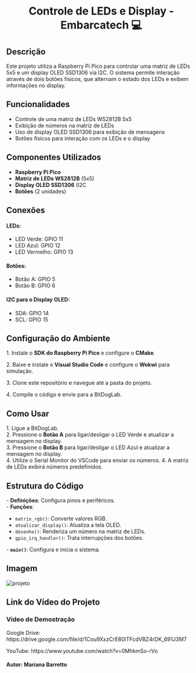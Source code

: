 <h1 align="center">Controle de LEDs e Display - Embarcatech 💻</h1>

<h2>Descrição</h2>

<p>
    Este projeto utiliza a Raspberry Pi Pico para controlar uma matriz de LEDs 5x5 e um display OLED SSD1306 via I2C. O sistema permite interação através de dois botões físicos, que alternam o estado dos LEDs e exibem informações no display.
</p>

<h2>Funcionalidades</h2>

<ul>
    <li>Controle de uma matriz de LEDs WS2812B 5x5</li>
    <li>Exibição de números na matriz de LEDs</li>
    <li>Uso de display OLED SSD1306 para exibição de mensagens</li>
    <li>Botões físicos para interação com os LEDs e o display</li>
 </ul>

<h2>Componentes Utilizados</h2>

<ul>
    <li><strong>Raspberry Pi Pico</strong></strong></li> 
    <li><strong>Matriz de LEDs WS2812B</strong> (5x5)</strong></li> 
    <li><strong>Display OLED SSD1306</strong> (I2C</strong></li> 
    <li><strong>Botões</strong> (2 unidades)</strong></li>    
 </ul>

 <h2>Conexões</h2>
 
<h4>LEDs:</h4>
 <ul>    
    <li>LED Verde: GPIO 11</li>
    <li>LED Azul: GPIO 12</li>
    <li>LED Vermelho: GPIO 13</li>
 </ul>
    
<h4>Botões:</h4>

 <ul>      
    <li>Botão A: GPIO 5</li>
    <li>Botão B: GPIO 6</li>
 </ul>    
    
<h4>I2C para o Display OLED:</h4>

 <ul>
    <li>SDA: GPIO 14</li>
    <li>SCL: GPIO 15</li>
 </ul>
 
 <h2>Configuração do Ambiente</h2> 
    <p>1. Instale o <strong>SDK do Raspberry Pi Pico</strong> e configure o <strong>CMake</strong>.</p>
    <p>2. Baixe e instale o <strong>Visual Studio Code</strong> e configure o <strong>Wokwi</strong> para simulação.</p>
    <p>3. Clone este repositório e navegue até a pasta do projeto.</p>
    <p>4. Compile o código e envie para a BitDogLab.</p>


<p>
    <h2>Como Usar</h2>
    1. Ligue a BitDogLab.<br>
    2. Pressione o <strong>Botão A</strong> para ligar/desligar o LED Verde e atualizar a mensagem no display.<br>
    3. Pressione o <strong>Botão B</strong> para ligar/desligar o LED Azul e atualizar a mensagem no display.<br>
    4. Utilize o Serial Monitor do VSCode para enviar os números.	
    4. A matriz de LEDs exibirá números predefinidos.
</p>

<p>
    <h2>Estrutura do Código</h2>
    - <strong>Definições</strong>: Configura pinos e periféricos.<br>
    - <strong>Funções</strong>:
        <ul>
            <li><code>matrix_rgb()</code>: Converte valores RGB.</li>
            <li><code>atualizar_display()</code>: Atualiza a tela OLED.</li>
            <li><code>desenho()</code>: Renderiza um número na matriz de LEDs.</li>
            <li><code>gpio_irq_handler()</code>: Trata interrupções dos botões.</li>
        </ul>
    - <strong><code>main()</code></strong>: Configura e inicia o sistema.
</p>

 <h2>Imagem</h2>
   
  ![projeto](https://github.com/MarianaBarretto/Controle-Matriz-Leds-5x5/blob/feature/matriz-leds/imagem.jpg) 

  <h2>Link do Vídeo do Projeto</h2>

<h3>Vídeo de Demostração</h3>

<p>Google Drive: https://drive.google.com/file/d/1Cou9XxzCrE80lTFcdVBZ4rDK_691J3M7</p>
<p>YouTube: https://www.youtube.com/watch?v=0MhkmSo-rVo</p>

<h4>Autor: <strong>Mariana Barretto</strong></h4>